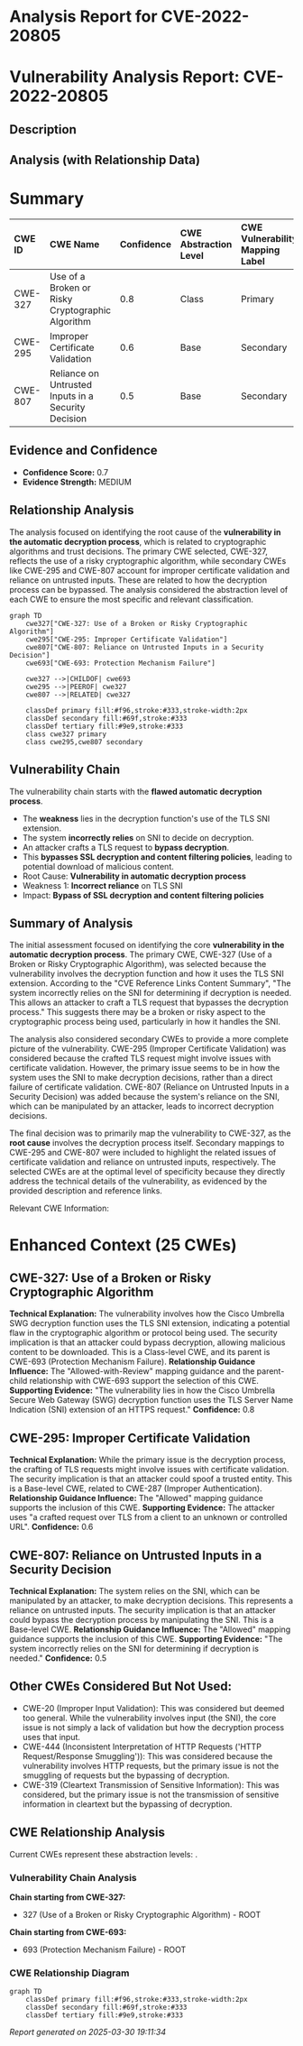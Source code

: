 # Analysis Report for CVE-2022-20805

# Vulnerability Analysis Report: CVE-2022-20805

## Description



## Analysis (with Relationship Data)

# Summary
| CWE ID    | CWE Name                                                                       | Confidence | CWE Abstraction Level | CWE Vulnerability Mapping Label | CWE-Vulnerability Mapping Notes |
| :-------- | :----------------------------------------------------------------------------- | :--------- | :---------------------- | :------------------------------ | :------------------------------ |
| CWE-327   | Use of a Broken or Risky Cryptographic Algorithm                              | 0.8        | Class                   | Primary                         | Allowed-with-Review             |
| CWE-295   | Improper Certificate Validation                                                | 0.6        | Base                    | Secondary                       | Allowed                         |
| CWE-807   | Reliance on Untrusted Inputs in a Security Decision                            | 0.5        | Base                    | Secondary                       | Allowed                         |

## Evidence and Confidence

*   **Confidence Score:** 0.7
*   **Evidence Strength:** MEDIUM

## Relationship Analysis
The analysis focused on identifying the root cause of the **vulnerability in the automatic decryption process**, which is related to cryptographic algorithms and trust decisions. The primary CWE selected, CWE-327, reflects the use of a risky cryptographic algorithm, while secondary CWEs like CWE-295 and CWE-807 account for improper certificate validation and reliance on untrusted inputs. These are related to how the decryption process can be bypassed. The analysis considered the abstraction level of each CWE to ensure the most specific and relevant classification.

```mermaid
graph TD
    cwe327["CWE-327: Use of a Broken or Risky Cryptographic Algorithm"]
    cwe295["CWE-295: Improper Certificate Validation"]
    cwe807["CWE-807: Reliance on Untrusted Inputs in a Security Decision"]
    cwe693["CWE-693: Protection Mechanism Failure"]

    cwe327 -->|CHILDOF| cwe693
    cwe295 -->|PEEROF| cwe327
    cwe807 -->|RELATED| cwe327

    classDef primary fill:#f96,stroke:#333,stroke-width:2px
    classDef secondary fill:#69f,stroke:#333
    classDef tertiary fill:#9e9,stroke:#333
    class cwe327 primary
    class cwe295,cwe807 secondary
```

## Vulnerability Chain
The vulnerability chain starts with the **flawed automatic decryption process**.
  - The **weakness** lies in the decryption function's use of the TLS SNI extension.
  - The system **incorrectly relies** on SNI to decide on decryption.
  - An attacker crafts a TLS request to **bypass decryption**.
  - This **bypasses SSL decryption and content filtering policies**, leading to potential download of malicious content.
  - Root Cause: **Vulnerability in automatic decryption process**
  - Weakness 1: **Incorrect reliance** on TLS SNI
  - Impact: **Bypass of SSL decryption and content filtering policies**

## Summary of Analysis
The initial assessment focused on identifying the core **vulnerability in the automatic decryption process**. The primary CWE, CWE-327 (Use of a Broken or Risky Cryptographic Algorithm), was selected because the vulnerability involves the decryption function and how it uses the TLS SNI extension. According to the "CVE Reference Links Content Summary", "The system incorrectly relies on the SNI for determining if decryption is needed. This allows an attacker to craft a TLS request that bypasses the decryption process." This suggests there may be a broken or risky aspect to the cryptographic process being used, particularly in how it handles the SNI.

The analysis also considered secondary CWEs to provide a more complete picture of the vulnerability. CWE-295 (Improper Certificate Validation) was considered because the crafted TLS request might involve issues with certificate validation. However, the primary issue seems to be in how the system uses the SNI to make decryption decisions, rather than a direct failure of certificate validation. CWE-807 (Reliance on Untrusted Inputs in a Security Decision) was added because the system's reliance on the SNI, which can be manipulated by an attacker, leads to incorrect decryption decisions.

The final decision was to primarily map the vulnerability to CWE-327, as the **root cause** involves the decryption process itself. Secondary mappings to CWE-295 and CWE-807 were included to highlight the related issues of certificate validation and reliance on untrusted inputs, respectively. The selected CWEs are at the optimal level of specificity because they directly address the technical details of the vulnerability, as evidenced by the provided description and reference links.

Relevant CWE Information:

# Enhanced Context (25 CWEs)

## CWE-327: Use of a Broken or Risky Cryptographic Algorithm
**Technical Explanation:** The vulnerability involves how the Cisco Umbrella SWG decryption function uses the TLS SNI extension, indicating a potential flaw in the cryptographic algorithm or protocol being used. The security implication is that an attacker could bypass decryption, allowing malicious content to be downloaded. This is a Class-level CWE, and its parent is CWE-693 (Protection Mechanism Failure).
**Relationship Guidance Influence:** The "Allowed-with-Review" mapping guidance and the parent-child relationship with CWE-693 support the selection of this CWE.
**Supporting Evidence:** "The vulnerability lies in how the Cisco Umbrella Secure Web Gateway (SWG) decryption function uses the TLS Server Name Indication (SNI) extension of an HTTPS request."
**Confidence:** 0.8

## CWE-295: Improper Certificate Validation
**Technical Explanation:** While the primary issue is the decryption process, the crafting of TLS requests might involve issues with certificate validation. The security implication is that an attacker could spoof a trusted entity. This is a Base-level CWE, related to CWE-287 (Improper Authentication).
**Relationship Guidance Influence:** The "Allowed" mapping guidance supports the inclusion of this CWE.
**Supporting Evidence:** The attacker uses "a crafted request over TLS from a client to an unknown or controlled URL".
**Confidence:** 0.6

## CWE-807: Reliance on Untrusted Inputs in a Security Decision
**Technical Explanation:** The system relies on the SNI, which can be manipulated by an attacker, to make decryption decisions. This represents a reliance on untrusted inputs. The security implication is that an attacker could bypass the decryption process by manipulating the SNI. This is a Base-level CWE.
**Relationship Guidance Influence:** The "Allowed" mapping guidance supports the inclusion of this CWE.
**Supporting Evidence:** "The system incorrectly relies on the SNI for determining if decryption is needed."
**Confidence:** 0.5

## Other CWEs Considered But Not Used:
- CWE-20 (Improper Input Validation): This was considered but deemed too general. While the vulnerability involves input (the SNI), the core issue is not simply a lack of validation but how the decryption process uses that input.
- CWE-444 (Inconsistent Interpretation of HTTP Requests ('HTTP Request/Response Smuggling')): This was considered because the vulnerability involves HTTP requests, but the primary issue is not the smuggling of requests but the bypassing of decryption.
- CWE-319 (Cleartext Transmission of Sensitive Information): This was considered, but the primary issue is not the transmission of sensitive information in cleartext but the bypassing of decryption.


## CWE Relationship Analysis

Current CWEs represent these abstraction levels: .


### Vulnerability Chain Analysis

**Chain starting from CWE-327:**
- 327 (Use of a Broken or Risky Cryptographic Algorithm) - ROOT


**Chain starting from CWE-693:**
- 693 (Protection Mechanism Failure) - ROOT



### CWE Relationship Diagram

```mermaid
graph TD
    classDef primary fill:#f96,stroke:#333,stroke-width:2px
    classDef secondary fill:#69f,stroke:#333
    classDef tertiary fill:#9e9,stroke:#333
```



*Report generated on 2025-03-30 19:11:34*
